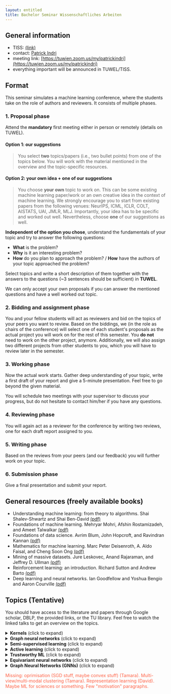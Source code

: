 ```yaml
---
layout: entitled
title: Bachelor Seminar Wissenschaftliches Arbeiten
---
```


## General information

- TISS: [(link)](https://tiss.tuwien.ac.at/course/courseDetails.xhtml?courseNr=193052&semester=2022S&dswid=6676&dsrid=709)
- contact: [Patrick Indri](mailto:patrick.indri@tuwien.ac.at)
- meeting link: [https://tuwien.zoom.us/my/patrickindri](https://tuwien.zoom.us/my/patrickindri)
- everything important will be announced in TUWEL/TISS.


## Format
This seminar simulates a machine learning conference, where the students take on the role of authors and reviewers. It consists of multiple phases.

### 1. Proposal phase

Attend the **mandatory** first meeting either in person or remotely (details on TUWEL).

#### Option 1: our suggestions
 > You select **two** topics/papers (i.e., two bullet points) from one of the topics below. You will work with the material mentioned in the overview and the topic-specific resources.   


#### Option 2: your own idea + one of our suggestions
 > You choose **your own** topic to work on. This can be some existing machine learning paper/work or an own creative idea in the context of machine learning. We strongly encourage you to start from existing papers from the following venues: NeurIPS, ICML, ICLR, COLT, AISTATS, UAI, JMLR, MLJ. Importantly, your idea has to be specific and worked out well. Nevertheless, choose **one** of our suggestions as well.
 
 
**Independent of the option you chose**, understand the fundamentals of your topic and try to answer the following questions:

- **What** is the problem?
- **Why** is it an interesting problem?
- **How** do you plan to approach the problem? /
**How** have the authors of your topic approached the problem?

Select topics and write a short description of them together with the answers to the questions (~3 sentences should be sufficient) in **TUWEL**.

We can only accept your own proposals if you can answer the mentioned questions and have a well worked out topic.


### 2. Bidding and assignment phase
You and your fellow students will act as reviewers and bid on the topics of your peers you want to review. Based on the biddings, we (in the role as chairs of the conference) will select one of each student's proposals as the actual project you will work on for the rest of this semester. You **do not** need to work on the other project, anymore. Additionally, we will also assign two different projects from other students to you, which you will have to review later in the semester. 

### 3. Working phase
Now the actual work starts. Gather deep understanding of your topic, write a first draft of your report and give a 5-minute presentation. Feel free to go beyond the given material.

You will schedule two meetings with your supervisor to discuss your progress, but do not hesitate to contact him/her if you have any questions.

### 4. Reviewing phase
You will again act as a reviewer for the conference by writing two reviews, one for each draft report assigned to you.

### 5. Writing phase
Based on the reviews from your peers (and our feedback) you will further work on your topic. 

### 6. Submission phase
Give a final presentation and submit your report.

## General resources (freely available books)

- Understanding machine learning: from theory to algorithms. Shai Shalev-Shwartz and Shai Ben-David [(pdf)](https://www.cs.huji.ac.il/~shais/UnderstandingMachineLearning/copy.html)
- Foundations of machine learning. Mehryar Mohri, Afshin Rostamizadeh, and Ameet Talwalkar [(pdf)](https://cs.nyu.edu/~mohri/mlbook/)
- Foundations of data science. Avrim Blum, John Hopcroft, and Ravindran Kannan [(pdf)](https://www.cs.cornell.edu/jeh/book.pdf)
- Mathematics for machine learning. Marc Peter Deisenroth, A. Aldo Faisal, and Cheng Soon Ong [(pdf)](https://mml-book.github.io/)
- Mining of massive datasets. Jure Leskovec, Anand Rajaraman, and Jeffrey D. Ullman [(pdf)](http://infolab.stanford.edu/~ullman/mmds/book0n.pdf)
- Reinforcement learning: an introduction. Richard Sutton and Andrew Barto [(pdf)](http://incompleteideas.net/book/the-book.html)
- Deep learning and neural networks. Ian Goodfellow and Yoshua Bengio and Aaron Courville [(pdf)](https://www.deeplearningbook.org/)

## Topics (Tentative)
You should have access to the literature and papers through Google scholar, DBLP, the provided links, or the TU library. Feel free to watch the linked talks to get an overview on the topics.

<details>
  <summary><b>Kernels</b> (click to expand)</summary>
<p>Overview:</p>
<ul>
<li>preface and introduction up to section 1.5 of "Learning with kernels" by Bernhard Schölkopf and Alex Smola, 2002 <a href="http://agbs.kyb.tuebingen.mpg.de/lwk/">(pdf)</a>.</li>
<li>introduction to kernels: Bernhard Schölkopf - MLSS 2013 <a href="https://www.youtube.com/watch?v=uzWgB1VO9xQ">(youtube-link)</a></li>
</ul>
<p>Papers and topics:</p>
<ul>
<li>support vector machines (Bennett and Campbell. "Support vector machines: hype or hallelujah?." ACM SIGKDD 2000)</li>
<li>one class support vector machine (Khan and Madden. "A survey of recent trends in one class classification." Irish conference on artificial intelligence and cognitive science 2009)</li>
<li>string kernels (Lodhi, et al. "Text classification using string kernels." Journal of machine learning research 2002)</li>
<li>kernels for distances (Schölkopf. "The kernel trick for distances." NIPS 2001)</li>
</ul>

</details>


<details>
  <summary><b>Graph neural networks</b> (click to expand)</summary>

<p>Overview:</p>
<ul>
<li>introduction and overview on graph neural networks: Petar Veličković - Tensorflow Tech Talks 2021 <a href="https://www.youtube.com/watch?v=8owQBFAHw7E">(youtube-link)</a></li>
<li>part II "graph representation learning" by William L. Hamilton <a href="https://www.cs.mcgill.ca/~wlh/grl_book/files/GRL_Book.pdf">(pdf)</a></li>
</ul>
<p>Papers and topics:</p>
<ul>
<li>performance of graph neural networks (Dwivedi et al. "Benchmarking graph neural networks." 2020)</li>
<li>counting substructures (Chen, Zhengdao, et al. "Can graph neural networks count substructures?" NeurIPS 2020)</li>
<li>randomization (Abboud, Ralph, et al. "The Surprising Power of Graph Neural Networks with Random Node Initialization." IJCAI 2021)</li>
</ul>

</details>


<details>
  <summary><b>Semi-supervised learning</b> (click to expand)</summary>
  
<p>Overview:</p>
<ul>
<li>chapter 1/introduction of "Semi-supervised learning" by Olivier Chapelle, Bernhard Schölkopf, and Alexander Zien, 2006 <a href="http://olivier.chapelle.cc/ssl-book/ssl_toc.pdf">(pdf)</a>.</li>
<li>introduction to semi-supervised learning: Tom Mitchell - Carnegie Mellon University 2011 <a href="https://www.youtube.com/watch?v=OMRlnKupsXM">(youtube-link)</a></li>
</ul>
<p>Papers and topics:</p>
<ul>
<li>transductive support vector machines (chapter 6 in the "Semi-supervised learning" book mentioned above)</li>
<li>label propagation (chapter 11 in the "Semi-supervised learning" book mentioned above)</li>
<li>randomized min-cuts (Blum, Avrim, et al., "Semi-supervised learning using randomized mincuts.", ICML 2004)</li>
</ul>

</details>

<details>
  <summary><b>Active learning</b> (click to expand)</summary>
  
<p>Overview:</p>
<ul>
<li>chapter 1 "Automating inquiry" of Burr Settles' "Active learning" (AL) book, 2012.</li>
<li>introduction to active learning: Sanjoy Dasgupta - Microsoft 2016 <a href="https://www.youtube.com/watch?v=FE1r7_SQq6Y">(youtube-link)</a></li>
</ul>
<p>Papers and topics:</p>
<ul>
<li>Bayesian active learning on graphs (Ma, Yifet, et al., "σ-optimality for active learning on gaussian random fields." NIPS 2013)</li>
<li>active search on graphs (Wang, Xuezhi, et al., "Active search on graphs" KDD 2013)</li>
<li>shortest-path-based active learning (Dasarathy, et al. "S2: an efficient graph based active learning algorithm with application to nonparametric classification." COLT 2015)</li>
</ul>

</details>


<details>
  <summary><b>Trustworthy ML</b> (click to expand)</summary>
  
<p>Overview:</p>
<ul>
  <li>General: What does it mean for ML to be trustworthy? <a href="https://www.youtube.com/watch?v=UpGgIqLhaqo">(youtube-link)</a></li>
  <li>General: Trustworthy ML (Kush R. Varshney) <a href="http://www.trustworthymachinelearning.com/">(link)</a> </li>
  <li>Differential privacy: Chapter 2 of: Dwork, Cynthia, and Aaron Roth. "The algorithmic foundations of differential privacy." Found. Trends Theor. Comput. Sci. 9.3-4 2014 </li>
  <li>Explainability: Samek, Wojciech, and Klaus-Robert Müller. "Towards explainable artificial intelligence." Explainable AI: interpreting, explaining and visualizing deep learning." Springer, Cham, 2019 </li>
</ul>
<p>Papers and topics:</p>
<ul>
  <li>interpreting model predictions</li>
  <ul>
    <li>Ribeiro, Marco Tulio, Sameer Singh, and Carlos Guestrin. ""Why should i trust you?" Explaining the predictions of any classifier." ACM SIGKDD 2016</li>
    <li>Lundberg, Scott M., and Su-In Lee. "A unified approach to interpreting model predictions." NeurIPS 2017</li>
  </ul>
  <li>reliability of explanation methods</li>
  <ul>
    <li>Kumar, I. Elizabeth, et al. "Problems with Shapley-value-based explanations as feature importance measures." ICML, 2020.</li>
  </ul>
  <li>robustness against attacks and adversaries</li>
  <ul>
  <li>Jagielski, Matthew, et al. "Manipulating machine learning: Poisoning attacks and countermeasures for regression learning." 2018 IEEE Symposium on Security and Privacy (SP). IEEE, 2018.</li>
  <li>Carmon, Yair, et al. "Unlabeled data improves adversarial robustness." NeurIPS 2019.</li>
  </ul>
  <li>differential privacy</li>
  <ul>
  <li>Abadi, Martin, et al. "Deep learning with differential privacy." Proceedings of the 2016 ACM SIGSAC conference on computer and communications security. 2016.</li>
  <li>Patel, Neel, Reza Shokri, and Yair Zick. "Model explanations with differential privacy." 2022 ACM Conference on Fairness, Accountability, and Transparency. 2022.</li>
  </ul>
</ul>

</details>


<details>
  <summary><b>Equivariant neural networks</b> (click to expand)</summary>
  
<p>Motivation: Many datastructures have an innate structure that our neural networks should respect. For example the output of a graph neural networks should not change if we permute the vertices (permutation equivariance/invariance).</p>

<p>Overview:</p>
<ul>
<li>chapter 8 "equivariant neural networks" of "Deep learning for molecules and materials" by Andrew D. White, 2021. <a href="https://whitead.github.io/dmol-book/dl/Equivariant.html">(pdf)</a>.</li>
<li>introduction to equivariance: Taco Cohen and Risi Kondor - Neurips 2020 Tutorial (first half) <a href="https://slideslive.com/38943570/equivariant-networks">(slideslive-link)</a></li>
</ul>
<p>Papers and topics:</p>
<ul>
<li>neural network that can learn on sets (Zaheer, et al. "Deep sets." NeurIPS 2017)</li>
<li>learning equivariance from data (Zhou, et al. "Meta-learning symmetries by reparameterization." ICLR 2021)</li>
</ul>

</details>



<details>
  <summary><b>Graph Neural Networks (GNNs)</b> (click to expand)</summary>
  
<p>Motivation Graphs are a very general structure and can be applied to many areas: molecules and developing medicine, geographical maps, spread of diseases. They can be used to model physical systems and solve partial differential equations. Even images and text can be seen as a special case of graphs. Thus it makes sense to develop neural networks that can work with graphs. GNNs have strong connections to many classical computer science topics (algorithmics, logic, ...) while also making use of neural networks. This  means that work on GNN can be very theoretical, applied or anything in between.</p>

<p>Overview:</p>
<ul>
<li>Sanchez-Lengeling et al. , A Gentle Introduction to Graph Neural Networks, distill.pub 2021</li>
<li>Veličković, Intro to graph neural networks (ML Tech Talks): https://www.youtube.com/watch?v=8owQBFAHw7E  2021</li>
</ul>

<p>Papers and projects:</p>

<ul>
<li>Algorithm representation learning:</li>
<ul>
  <li>(overview of) algorithm representation learning (Veličković et al., The CLRS Algorithmic Reasoning Benchmark, ICML 2022)</li>
  <li>Dudzik and Veličković , Graph Neural Networks are Dynamic Programmers, arXiv 2022: they prove a connection between GNNs and dynamic programs</li>
</ul>
<li>Graph Transformer</li>
<ul>
  <li>transformer architecture on graphs (Kreuzer et al., Rethinking Graph Transformers with Spectral Attention, NeurIPS 2021)</li>
  <li>overview of different architectures in practice (Rampášek et al, Recipe for a General, Powerful, Scalable Graph Transformer, arXiv 2022)</li>
</ul>
<li>Combinatorial Optimization</li>
<ul>
  <li>GNNs for combinatorial problems (Sato et al, Approximation Ratios of Graph Neural Networks for Combinatorial Problems, NeurIPS 2019)</li>
</ul>
</ul>

</details>

<p style="color:tomato;">Missing: oprimisation (SGD stuff, maybe convex stuff) (Tamara). Multi-view/multi-modal clustering (Tamara). Representation learning (David). Maybe ML for sciences or something. Few "motivation" paragraphs.</p>
